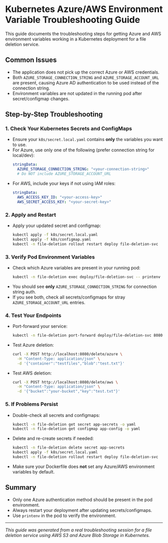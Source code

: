 # Kubernetes Azure/AWS Environment Variable Troubleshooting Guide

This guide documents the troubleshooting steps for getting Azure and AWS environment variables working in a Kubernetes deployment for a file deletion service.

## Common Issues
- The application does not pick up the correct Azure or AWS credentials.
- Both `AZURE_STORAGE_CONNECTION_STRING` and `AZURE_STORAGE_ACCOUNT_URL` are present, causing Azure AD authentication to be used instead of the connection string.
- Environment variables are not updated in the running pod after secret/configmap changes.

## Step-by-Step Troubleshooting

### 1. Check Your Kubernetes Secrets and ConfigMaps
- Ensure your `k8s/secret.local.yaml` contains **only** the variables you want to use.
- For Azure, use only one of the following (prefer connection string for local/dev):
  ```yaml
  stringData:
    AZURE_STORAGE_CONNECTION_STRING: "<your-connection-string>"
    # Do NOT include AZURE_STORAGE_ACCOUNT_URL
  ```
- For AWS, include your keys if not using IAM roles:
  ```yaml
  stringData:
    AWS_ACCESS_KEY_ID: "<your-access-key>"
    AWS_SECRET_ACCESS_KEY: "<your-secret-key>"
  ```

### 2. Apply and Restart
- Apply your updated secret and configmap:
  ```sh
  kubectl apply -f k8s/secret.local.yaml
  kubectl apply -f k8s/configmap.yaml
  kubectl -n file-deletion rollout restart deploy file-deletion-svc
  ```

### 3. Verify Pod Environment Variables
- Check which Azure variables are present in your running pod:
  ```sh
  kubectl -n file-deletion exec deploy/file-deletion-svc -- printenv | grep AZURE_STORAGE
  ```
- You should see **only** `AZURE_STORAGE_CONNECTION_STRING` for connection string auth.
- If you see both, check all secrets/configmaps for stray `AZURE_STORAGE_ACCOUNT_URL` entries.

### 4. Test Your Endpoints
- Port-forward your service:
  ```sh
  kubectl -n file-deletion port-forward deploy/file-deletion-svc 8080:8080
  ```
- Test Azure deletion:
  ```sh
  curl -X POST http://localhost:8080/delete/azure \
    -H "Content-Type: application/json" \
    -d '{"container":"testfiles","blob":"test.txt"}'
  ```
- Test AWS deletion:
  ```sh
  curl -X POST http://localhost:8080/delete/aws \
    -H "Content-Type: application/json" \
    -d '{"bucket":"your-bucket","key":"test.txt"}'
  ```

### 5. If Problems Persist
- Double-check all secrets and configmaps:
  ```sh
  kubectl -n file-deletion get secret app-secrets -o yaml
  kubectl -n file-deletion get configmap app-config -o yaml
  ```
- Delete and re-create secrets if needed:
  ```sh
  kubectl -n file-deletion delete secret app-secrets
  kubectl apply -f k8s/secret.local.yaml
  kubectl -n file-deletion rollout restart deploy file-deletion-svc
  ```
- Make sure your Dockerfile does **not** set any Azure/AWS environment variables by default.

## Summary
- Only one Azure authentication method should be present in the pod environment.
- Always restart your deployment after updating secrets/configmaps.
- Use `printenv` in the pod to verify the environment.

---

_This guide was generated from a real troubleshooting session for a file deletion service using AWS S3 and Azure Blob Storage in Kubernetes._
